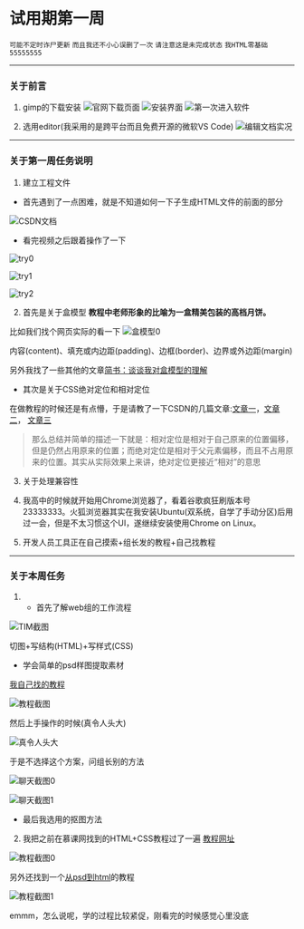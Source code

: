# 试用期第一周

`可能不定时诈尸更新` `而且我还不小心误删了一次` `请注意这是未完成状态` `我HTML零基础55555555`

---

### 关于前言

1. gimp的下载安装
![官网下载页面](http://static.zybuluo.com/Mark201802/np7eq10z0n8uekdhsq45push/image_1ccvkq7rqsvldum18eqvbmm9rp.png)
![安装界面](http://static.zybuluo.com/Mark201802/gdomt3stny0ps6tshyygz0c1/image_1ccvkudu59id1mpc11eu1f0tbdn16.png)
![第一次进入软件](http://static.zybuluo.com/Mark201802/otlmxzhrkm0p640toofti9zf/image_1cd072scg20e1hlla3b1ll4p039.png)

2. 选用editor(我采用的是跨平台而且免费开源的微软VS Code)
![编辑文档实况](http://static.zybuluo.com/Mark201802/rpey1xzs3rmny8bga3axa0yj/image_1cd0762c6hec1qrp17cut8q1648m.png)

---

### 关于第一周任务说明

1. 建立工程文件

- 首先遇到了一点困难，就是不知道如何一下子生成HTML文件的前面的部分

![CSDN文档](http://static.zybuluo.com/Mark201802/0ouhppmltzzqd0pv812qpy11/image_1cd21nrd8hhv1eh61egl1phr127op.png)

-  看完视频之后跟着操作了一下

![try0](http://static.zybuluo.com/Mark201802/y25sicw6l547turl862l7215/image_1cd25l4n81tjq1bb47671tpl18u1j.png)

![try1](http://static.zybuluo.com/Mark201802/mqvl6mv6f3vvzj6pkzofgdnf/image_1cd25n6i71i2gf2h13inij813uo20.png)

![try2](http://static.zybuluo.com/Mark201802/t1b3qxvm92qozj63l13qsy20/image_1cd25og0uak2csi83e4bkg632d.png)


2. 首先是关于盒模型
**教程中老师形象的比喻为一盒精美包装的高档月饼。**

比如我们找个网页实际的看一下
![盒模型0]( http://static.zybuluo.com/Mark201802/wapomi3gxpjgwuwhmxaj740t/image_1cd490vjptc5e7s1iobk361rgt1j.png)

内容(content)、填充或内边距(padding)、边框(border)、边界或外边距(margin)

另外我找了一些其他的文章[简书：谈谈我对盒模型的理解](https://www.jianshu.com/p/2353c364318b)

- 其次是关于CSS绝对定位和相对定位

在做教程的时候还是有点懵，于是请教了一下CSDN的几篇文章:[文章一](https://blog.csdn.net/liaohao6/article/details/53760937)，[文章二](https://blog.csdn.net/gengbaolong/article/details/71023598)， [文章三](https://blog.csdn.net/cyyax/article/details/50607066)

> 那么总结并简单的描述一下就是：相对定位是相对于自己原来的位置偏移，但是仍然占用原来的位置；而绝对定位是相对于父元素偏移，而且不占用原来的位置。其实从实际效果上来讲，绝对定位更接近“相对”的意思

3. 关于处理兼容性



4. 我高中的时候就开始用Chrome浏览器了，看着谷歌疯狂刷版本号23333333。火狐浏览器其实在我安装Ubuntu(双系统，自学了手动分区)后用过一会，但是不太习惯这个UI，遂继续安装使用Chrome on Linux。

5. 开发人员工具正在自己摸索+组长发的教程+自己找教程

---

### 关于本周任务

1. - 首先了解web组的工作流程

![TIM截图](http://static.zybuluo.com/Mark201802/488ksjdz7g2zl3lhwt9uhl42/image_1ccvmcgornvb1r9v12v2rmfnbe20.png)

切图+写结构(HTML)+写样式(CSS)

- 学会简单的psd样图提取素材

[我自己找的教程](https://jingyan.baidu.com/article/c35dbcb0f9565c8916fcbca4.html)

![教程截图](http://static.zybuluo.com/Mark201802/506ps2ehht4bywknrdoyaifs/image_1cd26ddihgre7lv10ku18m7vrg2q.png)

然后上手操作的时候(真令人头大)

![真令人头大](http://static.zybuluo.com/Mark201802/o9dh8hpuozhjpakhm9571kp2/image_1cd26g3tud3p1kr816sc17lu16ms37.png)

于是不选择这个方案，问组长别的方法

![聊天截图0](http://static.zybuluo.com/Mark201802/d2hikmcofwt2uvyp5m4z8a2q/image_1cd2jihfmevl1vreb1gon5rns9.png)

![聊天截图1](http://static.zybuluo.com/Mark201802/2m5e8ewyg638ud2nrojhdeyk/image_1cd2jn9fi8ir1oscng973o9bf13.png)


- 最后我选用的抠图方法


2. 我把之前在慕课网找到的HTML+CSS教程过了一遍
[教程网址](https://www.imooc.com/learn/9)

![教程截图0](http://static.zybuluo.com/Mark201802/uaw7i4yuv0fdwobrp9r6qj5n/image_1cd47fh0annsan316db6tkicv9.png)

另外还找到一个[从psd到html](https://www.imooc.com/learn/668)的教程

![教程截图1](http://static.zybuluo.com/Mark201802/bb0m1n9wpo8c71nrjxsyu3mu/image_1cd48gt1gp3419ov1aqt112t1gs816.png)

emmm，怎么说呢，学的过程比较紧促，刚看完的时候感觉心里没底
